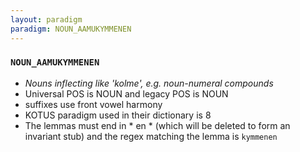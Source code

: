 ```yaml
---
layout: paradigm
paradigm: NOUN_AAMUKYMMENEN
---
```

### ` NOUN_AAMUKYMMENEN `

* _Nouns inflecting like 'kolme', e.g. noun-numeral compounds_
* Universal POS is NOUN and legacy POS is NOUN
* suffixes use front vowel harmony
* KOTUS paradigm used in their dictionary is 8
* The lemmas must end in * en * (which will be deleted to form an invariant stub) and the regex matching the lemma is ` kymmenen `
